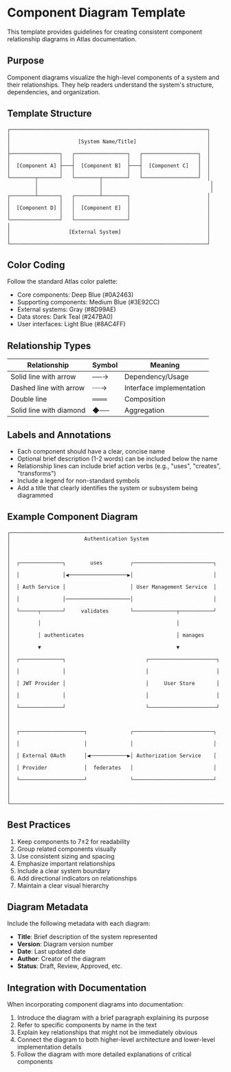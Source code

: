 # Component Diagram Template

This template provides guidelines for creating consistent component relationship diagrams in Atlas documentation.

## Purpose

Component diagrams visualize the high-level components of a system and their relationships. They help readers understand the system's structure, dependencies, and organization.

## Template Structure

```
┌────────────────────────────────────────────────────────────────┐
│                                                                │
│                      [System Name/Title]                       │
│                                                                │
├────────────────┐   ┌─────────────────┐   ┌──────────────────┐  │
│                │   │                 │   │                  │  │
│  [Component A] ├───┤  [Component B]  ├───┤  [Component C]   │  │
│                │   │                 │   │                  │  │
└────────┬───────┘   └────────┬────────┘   └──────────────────┘  │
         │                    │                                   │
         │                    │                                   │
┌────────┴───────┐   ┌────────┴────────┐                         │
│                │   │                 │                         │
│  [Component D] │   │  [Component E]  │                         │
│                │   │                 │                         │
└────────────────┘   └─────────────────┘                         │
│                                                                │
│                   [External System]                            │
│                                                                │
└────────────────────────────────────────────────────────────────┘
```

## Color Coding

Follow the standard Atlas color palette:

- Core components: Deep Blue (#0A2463)
- Supporting components: Medium Blue (#3E92CC)
- External systems: Gray (#8D99AE)
- Data stores: Dark Teal (#247BA0)
- User interfaces: Light Blue (#8AC4FF)

## Relationship Types

| Relationship | Symbol | Meaning |
|--------------|--------|---------|
| Solid line with arrow | ──→ | Dependency/Usage |
| Dashed line with arrow | ┈┈→ | Interface implementation |
| Double line | ═══ | Composition |
| Solid line with diamond | ◆── | Aggregation |

## Labels and Annotations

- Each component should have a clear, concise name
- Optional brief description (1-2 words) can be included below the name
- Relationship lines can include brief action verbs (e.g., "uses", "creates", "transforms")
- Include a legend for non-standard symbols
- Add a title that clearly identifies the system or subsystem being diagrammed

## Example Component Diagram

```
┌──────────────────────────────────────────────────────────────────────┐
│                        Authentication System                          │
│                                                                      │
│  ┌──────────────┐        uses         ┌──────────────────────────┐   │
│  │              │◀───────────────────▶│                          │   │
│  │ Auth Service │                     │ User Management Service  │   │
│  │              │─────────────────────│                          │   │
│  └──────┬───────┘     validates       └──────────────┬───────────┘   │
│         │                                            │               │
│         │ authenticates                              │ manages       │
│         ▼                                            ▼               │
│  ┌──────────────┐                          ┌──────────────────────┐  │
│  │              │                          │                      │  │
│  │ JWT Provider │                          │     User Store       │  │
│  │              │                          │                      │  │
│  └──────────────┘                          └──────────────────────┘  │
│                                                                      │
│  ┌─────────────────────┐              ┌──────────────────────────┐   │
│  │                     │              │                          │   │
│  │ External OAuth      │◀────────────▶│ Authorization Service    │   │
│  │ Provider            │  federates   │                          │   │
│  └─────────────────────┘              └──────────────────────────┘   │
│                                                                      │
└──────────────────────────────────────────────────────────────────────┘
```

## Best Practices

1. Keep components to 7±2 for readability
2. Group related components visually
3. Use consistent sizing and spacing
4. Emphasize important relationships
5. Include a clear system boundary
6. Add directional indicators on relationships
7. Maintain a clear visual hierarchy

## Diagram Metadata

Include the following metadata with each diagram:

- **Title**: Brief description of the system represented
- **Version**: Diagram version number
- **Date**: Last updated date
- **Author**: Creator of the diagram
- **Status**: Draft, Review, Approved, etc.

## Integration with Documentation

When incorporating component diagrams into documentation:

1. Introduce the diagram with a brief paragraph explaining its purpose
2. Refer to specific components by name in the text
3. Explain key relationships that might not be immediately obvious
4. Connect the diagram to both higher-level architecture and lower-level implementation details
5. Follow the diagram with more detailed explanations of critical components
